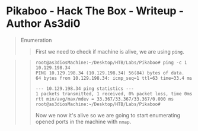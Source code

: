 # Pikaboo - Hack The Box - Writeup - Author As3di0

> Enumeration
>> First we need to check if machine is alive, we are using `ping`.

>> ```
>> root@as3diosMachine:~/Desktop/HTB/Labs/Pikaboo# ping -c 1 10.129.198.34
>> PING 10.129.198.34 (10.129.198.34) 56(84) bytes of data.
>> 64 bytes from 10.129.198.34: icmp_seq=1 ttl=63 time=33.4 ms
>>
>> --- 10.129.198.34 ping statistics ---
>> 1 packets transmitted, 1 received, 0% packet loss, time 0ms
>> rtt min/avg/max/mdev = 33.367/33.367/33.367/0.000 ms
>> root@as3diosMachine:~/Desktop/HTB/Labs/Pikaboo# 
>> ```
>>
>> Now we now it's alive so we are going to start enumerating opened ports in the machine with `nmap`.


